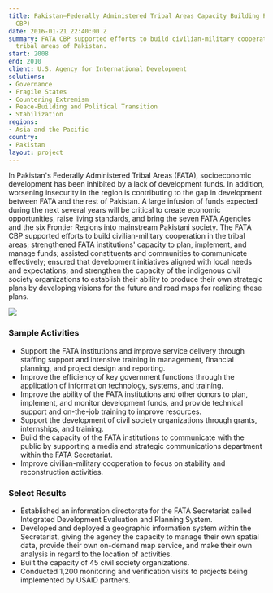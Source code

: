 ```yaml
---
title: Pakistan—Federally Administered Tribal Areas Capacity Building Program (FATA
  CBP)
date: 2016-01-21 22:40:00 Z
summary: FATA CBP supported efforts to build civilian-military cooperation in the
  tribal areas of Pakistan.
start: 2008
end: 2010
client: U.S. Agency for International Development
solutions:
- Governance
- Fragile States
- Countering Extremism
- Peace-Building and Political Transition
- Stabilization
regions:
- Asia and the Pacific
country:
- Pakistan
layout: project
---
```


In Pakistan's Federally Administered Tribal Areas (FATA), socioeconomic development has been inhibited by a lack of development funds. In addition, worsening insecurity in the region is contributing to the gap in development between FATA and the rest of Pakistan. A large infusion of funds expected during the next several years will be critical to create economic opportunities, raise living standards, and bring the seven FATA Agencies and the six Frontier Regions into mainstream Pakistani society. The FATA CBP supported efforts to build civilian-military cooperation in the tribal areas; strengthened FATA institutions' capacity to plan, implement, and manage funds; assisted constituents and communities to communicate effectively; ensured that development initiatives aligned with local needs and expectations; and strengthen the capacity of the indigenous civil society organizations to establish their ability to produce their own strategic plans by developing visions for the future and road maps for realizing these plans.

![][1]

### Sample Activities

* Support the FATA institutions and improve service delivery through staffing support and intensive training in management, financial planning, and project design and reporting.
* Improve the efficiency of key government functions through the application of information technology, systems, and training.
* Improve the ability of the FATA institutions and other donors to plan, implement, and monitor development funds, and provide technical support and on-the-job training to improve resources.
* Support the development of civil society organizations through grants, internships, and training.
* Build the capacity of the FATA institutions to communicate with the public by supporting a media and strategic communications department within the FATA Secretariat.
* Improve civilian-military cooperation to focus on stability and reconstruction activities.

### Select Results

* Established an information directorate for the FATA Secretariat called Integrated Development Evaluation and Planning System.
* Developed and deployed a geographic information system within the Secretariat, giving the agency the capacity to manage their own spatial data, provide their own on-demand map service, and make their own analysis in regard to the location of activities.
* Built the capacity of 45 civil society organizations.
* Conducted 1,200 monitoring and verification visits to projects being implemented by USAID partners.

[1]: https://assetify-dai.com/projects/PakistanCPB.jpg